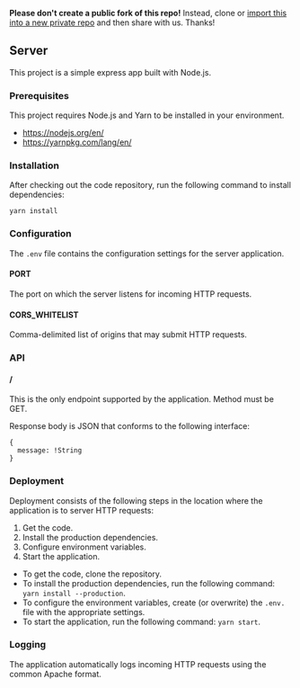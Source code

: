 **Please don't create a public fork of this repo!** Instead, clone or [import this into a new private repo](https://github.com/new/import) and then share with us. Thanks!

## Server

This project is a simple express app built with Node.js.

### Prerequisites

This project requires Node.js and Yarn to be installed in your environment.

* https://nodejs.org/en/
* https://yarnpkg.com/lang/en/

### Installation

After checking out the code repository, run the following command to install dependencies:

`yarn install`

### Configuration

The `.env` file contains the configuration settings for the server application.

#### PORT

The port on which the server listens for incoming HTTP requests.

#### CORS_WHITELIST

Comma-delimited list of origins that may submit HTTP requests.

### API

#### /

This is the only endpoint supported by the application. Method must be GET.

Response body is JSON that conforms to the following interface:

```
{
  message: !String
}
```

### Deployment

Deployment consists of the following steps in the location where the application is to server HTTP requests:

1. Get the code.
2. Install the production dependencies.
3. Configure environment variables.
4. Start the application.

- To get the code, clone the repository.
- To install the production dependencies, run the following command: `yarn install --production`.
- To configure the environment variables, create (or overwrite) the `.env.` file with the appropriate settings.
- To start the application, run the following command: `yarn start`.

### Logging

The application automatically logs incoming HTTP requests using the common Apache format.
